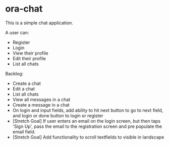 # ora-chat

This is a simple chat application.

A user can:
* Register
* Login
* View their profile
* Edit their profile
* List all chats

Backlog:
* Create a chat
* Edit a chat
* List all chats
* View all messages in a chat
* Create a message in a chat
* On login and input fields, add ability to hit next button to go to next field, and login or done button to login or register
* [Stretch Goal] If user enters an email on the login screen, but then taps 'Sign Up', pass the email to the registration screen and pre populate the email field.
* [Stretch Goal] Add functionality to scroll textfields to visible in landscape
